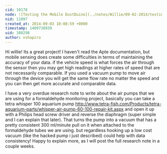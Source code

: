 ```yaml
---
cid: 10178
node: ![Testing the Mobile DustDuino](../notes/Willie/09-02-2014/testing-the-mobile-dustduino)
nid: 11097
created_at: 2014-09-03 10:08:59 +0000
timestamp: 1409738939
uid: 380298
author: nshapiro
---
```


Hi willie! Its a great project! I haven't read the Apte documentation, but mobile sensing does create some difficulties in terms of maintaining the accuracy of your data. if the vehicle speed is what forces the air through the sensor then you may get high readings at higher rates of speed that are not necessarily comparable. If you used a vacuum pump to move air through the device you will get the same flow rate no matter the speed and you can then get more accurate and comparable data. 

 I have a very overdue research note to write about the air pumps that we are using for a formaldehyde monitoring project, basically you can take a tetra whisper 100 aquarium pump http://www.tetra-fish.com/Products/tetra-aquarium-parts/whisper-air-pump-60-100-repair-kit.aspx and open it up with a Philips head screw driver and reverse the diaphragm (super simple and I can explain that later). That turns the pump into a vacuum that has a pretty consistent 300 ml/minute pull on it when attached to the formaldehyde tubes we are using. but regardless hooking up a low cost vacuum (like the hacked pump i just described) could help with data consistency! Happy to explain more, as I will post the full research note in a couple weeks. 